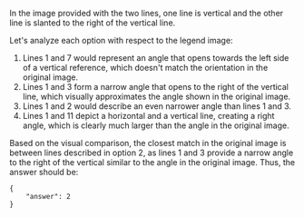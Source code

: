 In the image provided with the two lines, one line is vertical and the other line is slanted to the right of the vertical line. 

Let's analyze each option with respect to the legend image:
1. Lines 1 and 7 would represent an angle that opens towards the left side of a vertical reference, which doesn't match the orientation in the original image.
2. Lines 1 and 3 form a narrow angle that opens to the right of the vertical line, which visually approximates the angle shown in the original image.
3. Lines 1 and 2 would describe an even narrower angle than lines 1 and 3.
4. Lines 1 and 11 depict a horizontal and a vertical line, creating a right angle, which is clearly much larger than the angle in the original image.

Based on the visual comparison, the closest match in the original image is between lines described in option 2, as lines 1 and 3 provide a narrow angle to the right of the vertical similar to the angle in the original image. Thus, the answer should be:

```
{
    "answer": 2
}
```